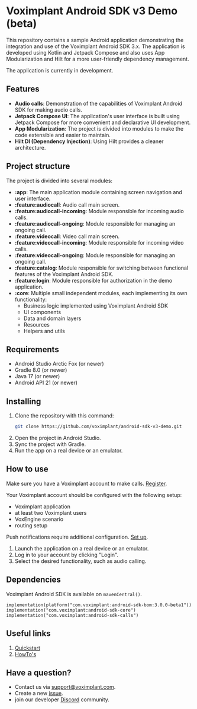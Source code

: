 # Voximplant Android SDK v3 Demo (beta)

This repository contains a sample Android application demonstrating the integration and use of the
Voximplant Android SDK 3.x.
The application is developed using Kotlin and Jetpack Compose and also uses App Modularization and
Hilt for a more user-friendly
dependency management.

The application is currently in development.

## Features

- **Audio calls**: Demonstration of the capabilities of Voximplant Android SDK for making audio
  calls.
- **Jetpack Compose UI**: The application's user interface is built using Jetpack Compose for more
  convenient and
  declarative UI development.
- **App Modularization**: The project is divided into modules to make the code extensible and easier to maintain.
- **Hilt DI (Dependency Injection)**: Using Hilt provides a cleaner architecture.

## Project structure

The project is divided into several modules:

- **:app**: The main application module containing screen navigation and user interface.
- **:feature:audiocall**: Audio call main screen.
- **:feature:audiocall-incoming**: Module responsible for incoming audio calls.
- **:feature:audiocall-ongoing**: Module responsible for managing an ongoing call.
- **:feature:videocall**: Video call main screen.
- **:feature:videocall-incoming**: Module responsible for incoming video calls.
- **:feature:videocall-ongoing**: Module responsible for managing an ongoing call.
- **:feature:catalog**: Module responsible for switching between functional features of the
  Voximplant Android SDK.
- **:feature:login**: Module responsible for authorization in the demo application.
- **:core**: Multiple small independent modules, each implementing its own functionality:
  - Business logic implemented using Voximplant Android SDK
  - UI components
  - Data and domain layers
  - Resources
  - Helpers and utils

## Requirements

- Android Studio Arctic Fox (or newer)
- Gradle 8.0 (or newer)
- Java 17 (or newer)
- Android API 21 (or newer)

## Installing

1. Clone the repository with this command:
   ```bash
   git clone https://github.com/voximplant/android-sdk-v3-demo.git
   ```
2. Open the project in Android Studio.
3. Sync the project with Gradle.
4. Run the app on a real device or an emulator.

## How to use

Make sure you have a Voximplant account to make calls. [Register](https://voximplant.com/).

Your Voximplant account should be configured with the following setup:

- Voximplant application
- at least two Voximplant users
- VoxEngine scenario
- routing setup

Push notifications require additional
configuration. [Set up](https://voximplant.com/docs/howtos/sdks/push_notifications/android_sdk).

1. Launch the application on a real device or an emulator.
2. Log in to your account by clicking "Login".
3. Select the desired functionality, such as audio calling.

## Dependencies

Voximplant Android SDK is available on `mavenCentral()`.

```
implementation(platform("com.voximplant:android-sdk-bom:3.0.0-beta1"))
implementation("com.voximplant:android-sdk-core")
implementation("com.voximplant:android-sdk-calls")
```

## Useful links

1. [Quickstart](https://voximplant.com/docs/introduction)
2. [HowTo's](https://voximplant.com/docs/howtos)

## Have a question?

- Contact us via [support@voximplant.com](mailto:support@voximplant.com).
- Create a new [issue](https://github.com/voximplant/android-sdk-v3-demo/issues).
- join our developer [Discord](https://discord.gg/sfCbT5u) community.
